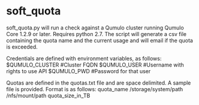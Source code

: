 # soft_quota
soft_quota.py will run a check against a Qumulo cluster running Qumulo Core 1.2.9 or later. Requires python 2.7. 
The script will generate a csv file containing the quota name and the current usage and will email if the quota is exceeded.

Credentials are defined with environment variables, as follows: 
$QUMULO_CLUSTER  #Cluster FQDN
$QUMULO_USER     #Username with rights to use API
$QUMULO_PWD      #Password for that user

Quotas are defined in the quotas.txt file and are space delimited. A sample file is provided. Format is as follows: 
quota_name /storage/system/path /nfs/mount/path quota_size_in_TB
